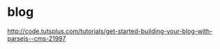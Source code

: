 blog
====

http://code.tutsplus.com/tutorials/get-started-building-your-blog-with-parsejs--cms-21997
